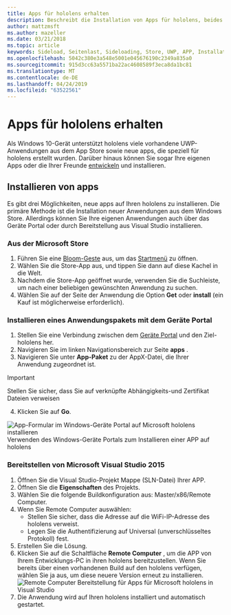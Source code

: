 ```yaml
---
title: Apps für hololens erhalten
description: Beschreibt die Installation von Apps für hololens, beides über das Microsoft Store und das Sideloading.
author: mattzmsft
ms.author: mazeller
ms.date: 03/21/2018
ms.topic: article
keywords: Sideload, Seitenlast, Sideloading, Store, UWP, APP, Installation
ms.openlocfilehash: 5042c380e3a548e5001e045676190c2349a835a0
ms.sourcegitcommit: 915d3cc63a5571ba22ac4608589f3eca8da1bc81
ms.translationtype: MT
ms.contentlocale: de-DE
ms.lasthandoff: 04/24/2019
ms.locfileid: "63522561"
---
```

# <a name="get-apps-for-hololens"></a>Apps für hololens erhalten

Als Windows 10-Gerät unterstützt hololens viele vorhandene UWP-Anwendungen aus dem App Store sowie neue apps, die speziell für hololens erstellt wurden. Darüber hinaus können Sie sogar Ihre eigenen Apps oder die Ihrer Freunde [entwickeln](development-overview.md) und installieren.

## <a name="installing-apps"></a>Installieren von apps

Es gibt drei Möglichkeiten, neue apps auf Ihren hololens zu installieren. Die primäre Methode ist die Installation neuer Anwendungen aus dem Windows Store. Allerdings können Sie Ihre eigenen Anwendungen auch über das Geräte Portal oder durch Bereitstellung aus Visual Studio installieren.

### <a name="from-the-microsoft-store"></a>Aus der Microsoft Store
1. Führen Sie eine [Bloom-Geste](gestures.md#bloom) aus, um das [Startmenü](navigating-the-windows-mixed-reality-home.md#start-menu) zu öffnen.
2. Wählen Sie die Store-App aus, und tippen Sie dann auf diese Kachel in die Welt.
3. Nachdem die Store-App geöffnet wurde, verwenden Sie die Suchleiste, um nach einer beliebigen gewünschten Anwendung zu suchen.
4. Wählen Sie auf der Seite der Anwendung die Option **Get** oder **install** (ein Kauf ist möglicherweise erforderlich).

### <a name="installing-an-application-package-with-the-device-portal"></a>Installieren eines Anwendungspakets mit dem Geräte Portal
1. Stellen Sie eine Verbindung zwischen dem [Geräte Portal](using-the-windows-device-portal.md) und den Ziel-hololens her.
2. Navigieren Sie im linken Navigationsbereich zur Seite **apps** .
3. Navigieren Sie unter **App-Paket** zu der AppX-Datei, die Ihrer Anwendung zugeordnet ist.
  >[!IMPORTANT]
  >Stellen Sie sicher, dass Sie auf verknüpfte Abhängigkeits-und Zertifikat Dateien verweisen

4. Klicken Sie auf **Go**.

![App-Formular im Windows-Geräte Portal auf Microsoft hololens installieren](images/deviceportal-appmanager.jpg)<br>
Verwenden des Windows-Geräte Portals zum Installieren einer APP auf hololens

### <a name="deploying-from-microsoft-visual-studio-2015"></a>Bereitstellen von Microsoft Visual Studio 2015
1. Öffnen Sie die Visual Studio-Projekt Mappe (SLN-Datei) Ihrer APP.
2. Öffnen Sie die **Eigenschaften** des Projekts.
3. Wählen Sie die folgende Buildkonfiguration aus: Master/x86/Remote Computer.
4. Wenn Sie Remote Computer auswählen:
   * Stellen Sie sicher, dass die Adresse auf die WiFi-IP-Adresse des hololens verweist.
   * Legen Sie die Authentifizierung auf Universal (unverschlüsseltes Protokoll) fest.
5. Erstellen Sie die Lösung.
6. Klicken Sie auf die Schaltfläche **Remote Computer** , um die APP von Ihrem Entwicklungs-PC in ihren hololens bereitzustellen. Wenn Sie bereits über einen vorhandenen Build auf den hololens verfügen, wählen Sie ja aus, um diese neuere Version erneut zu installieren.<br>
  ![Remote Computer Bereitstellung für Apps für Microsoft hololens in Visual Studio](images/vs2015-remotedeployment.jpg)<br>
7. Die Anwendung wird auf Ihren hololens installiert und automatisch gestartet.
